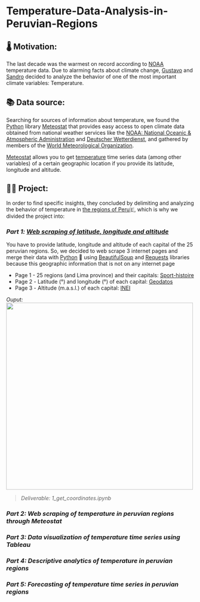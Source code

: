 # Temperature-Data-Analysis-in-Peruvian-Regions

## 🌡️ Motivation:

The last decade was the warmest on record according to [NOAA](https://www.noaa.gov/) temperature data. Due to alarming facts about climate change, [Gustavo](https://www.linkedin.com/in/gustavo-urib/) and [Sandro](https://www.linkedin.com/in/sandroagama/) decided to analyze the behavior of one of the most important climate variables: Temperature.

## 📚 Data source:

Searching for sources of information about temperature, we found the [Python](https://www.python.org/) library [Meteostat](https://dev.meteostat.net/python/) that provides easy access to open climate data obtained from national weather services like the [NOAA: National Oceanic & Atmospheric Administration](https://www.noaa.gov/) and [Deutscher Wetterdienst](https://www.dwd.de/EN/Home/home_node.html), and gathered by members of the [World Meteorological Organization](https://public.wmo.int/en).

[Meteostat](https://dev.meteostat.net/python/) allows you to get [temperature](https://dev.meteostat.net/python/daily.html#data-structure) time series data (among other variables) of a certain geographic location if you provide its latitude, longitude and altitude.

## 🧑‍💻 Project:

In order to find specific insights, they concluded by delimiting and analyzing the behavior of temperature in [the regions of Peru](https://en.wikipedia.org/wiki/Regions_of_Peru)🇪, which is why we divided the project into:

### *Part 1️: [Web scraping of latitude, longitude and altitude](https://www.linkedin.com/feed/update/urn:li:activity:7009576008534085632/)*

You have to provide latitude, longitude and altitude of each capital of the 25 peruvian regions. So, we decided to web scrape 3 internet pages and merge their data with [Python](https://www.python.org/) 🐍 using [BeautifulSoup](https://www.crummy.com/software/BeautifulSoup/bs4/doc/) and [Requests](https://requests.readthedocs.io/en/latest/user/quickstart/) libraries because this geographic information that is not on any internet page

+ Page 1 - 25 regions (and Lima province) and their capitals: [Sport-histoire](https://www.sport-histoire.fr/es/Geografia/Lista_departamentos_regiones_Peru.php)
+ Page 2️ - Latitude (°) and longitude (°) of each capital: [Geodatos](https://www.geodatos.net/coordenadas/peru/)
+ Page 3️ - Altitude (m.a.s.l.) of each capital: [INEI](https://www.inei.gob.pe/media/MenuRecursivo/publicaciones_digitales/Est/Lib1253/cap01/cap01012.xls)

*Ouput:*
<img src="https://user-images.githubusercontent.com/64377961/208211112-2252d14a-384d-48d5-a6b9-dc638581ece8.jpg" width="500" height="500">

> *Deliverable: 1_get_coordinates.ipynb*

### *Part 2: Web scraping of temperature in peruvian regions through Meteostat*

### *Part 3: Data visualization of temperature time series using Tableau*

### *Part 4: Descriptive analytics of temperature in peruvian regions*

### *Part 5: Forecasting of temperature time series in peruvian regions*
